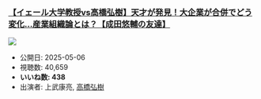 ### [【イェール大学教授vs高橋弘樹】天才が発見！大企業が合併でどう変化...産業組織論とは？【成田悠輔の友達】](https://www.youtube.com/watch?v=g3HMFA6fMlA)
[![](https://img.youtube.com/vi/g3HMFA6fMlA/sddefault.jpg)](https://www.youtube.com/watch?v=g3HMFA6fMlA)
-   公開日: 2025-05-06
-   視聴数: 40,659
-   **いいね数: 438**
-   出演者: 上武康亮, [高橋弘樹](/rehacq_fan/people/高橋弘樹 "wikilink")
